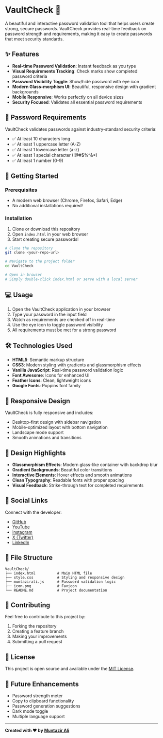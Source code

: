 # VaultCheck 🔐

A beautiful and interactive password validation tool that helps users create strong, secure passwords. VaultCheck provides real-time feedback on password strength and requirements, making it easy to create passwords that meet security standards.

## ✨ Features

- **Real-time Password Validation**: Instant feedback as you type
- **Visual Requirements Tracking**: Check marks show completed password criteria
- **Password Visibility Toggle**: Show/hide password with eye icon
- **Modern Glass-morphism UI**: Beautiful, responsive design with gradient backgrounds
- **Mobile Responsive**: Works perfectly on all device sizes
- **Security Focused**: Validates all essential password requirements

## 🔧 Password Requirements

VaultCheck validates passwords against industry-standard security criteria:

- ✅ At least 10 characters long
- ✅ At least 1 uppercase letter (A-Z)
- ✅ At least 1 lowercase letter (a-z)
- ✅ At least 1 special character (!@#$%^&*)
- ✅ At least 1 number (0-9)

## 🚀 Getting Started

### Prerequisites

- A modern web browser (Chrome, Firefox, Safari, Edge)
- No additional installations required!

### Installation

1. Clone or download this repository
2. Open `index.html` in your web browser
3. Start creating secure passwords!

```bash
# Clone the repository
git clone <your-repo-url>

# Navigate to the project folder
cd VaultCheck

# Open in browser
# Simply double-click index.html or serve with a local server
```

## 💻 Usage

1. Open the VaultCheck application in your browser
2. Type your password in the input field
3. Watch as requirements are checked off in real-time
4. Use the eye icon to toggle password visibility
5. All requirements must be met for a strong password

## 🛠️ Technologies Used

- **HTML5**: Semantic markup structure
- **CSS3**: Modern styling with gradients and glassmorphism effects
- **Vanilla JavaScript**: Real-time password validation logic
- **Font Awesome**: Icons for enhanced UI
- **Feather Icons**: Clean, lightweight icons
- **Google Fonts**: Poppins font family

## 📱 Responsive Design

VaultCheck is fully responsive and includes:
- Desktop-first design with sidebar navigation
- Mobile-optimized layout with bottom navigation
- Landscape mode support
- Smooth animations and transitions

## 🎨 Design Highlights

- **Glassmorphism Effects**: Modern glass-like container with backdrop blur
- **Gradient Backgrounds**: Beautiful color transitions
- **Interactive Elements**: Hover effects and smooth animations
- **Clean Typography**: Readable fonts with proper spacing
- **Visual Feedback**: Strike-through text for completed requirements

## 🔗 Social Links

Connect with the developer:
- [GitHub](https://github.com/iammuntazirali)
- [YouTube](https://www.youtube.com/@Muntazir-Ali)
- [Instagram](https://www.instagram.com/iammuntazirali)
- [X (Twitter)](https://x.com/iammuntazirali)
- [LinkedIn](https://www.linkedin.com/in/iammuntazirali)

## 📄 File Structure

```
VaultCheck/
├── index.html          # Main HTML file
├── style.css           # Styling and responsive design
├── muntazirali.js      # Password validation logic
├── icon.png            # Favicon
└── README.md           # Project documentation
```

## 🤝 Contributing

Feel free to contribute to this project by:
1. Forking the repository
2. Creating a feature branch
3. Making your improvements
4. Submitting a pull request

## 📝 License

This project is open source and available under the [MIT License](LICENSE).

## 🔮 Future Enhancements

- Password strength meter
- Copy to clipboard functionality
- Password generation suggestions
- Dark mode toggle
- Multiple language support

---

**Created with ❤️ by [Muntazir Ali](https://github.com/iammuntazirali)**
